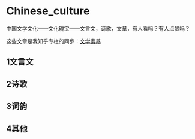 # Chinese_culture
中国文学文化——文化瑰宝——文言文，诗歌，文章，有人看吗？有人点赞吗？

这些文章是我知乎专栏的同步：[文学素养](https://www.zhihu.com/column/c_1310662277818212352)



## 1文言文

## 2诗歌

## 3词韵

## 4其他

